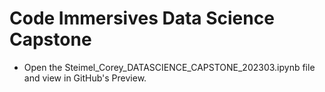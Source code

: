 # Code Immersives Data Science Capstone

* Open the Steimel_Corey_DATASCIENCE_CAPSTONE_202303.ipynb file and view in GitHub's Preview.

